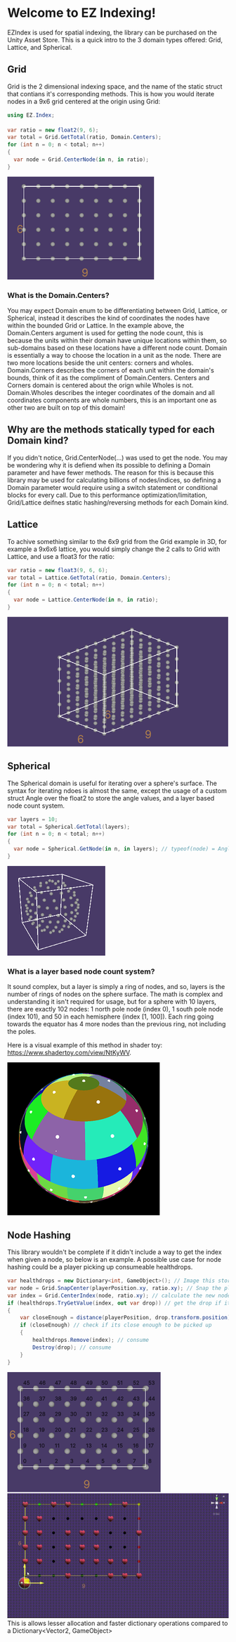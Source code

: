 <h1>Welcome to EZ Indexing!</h1>

EZIndex is used for spatial indexing, the library can be purchased on the Unity Asset Store. This is a quick intro to the 3 domain types offered: Grid, Lattice, and Spherical. 

<h2>Grid</h2>

Grid is the 2 dimensional indexing space, and the name of the static struct that contians it's corresponding methods.
This is how you would iterate nodes in a 9x6 grid centered at the origin using Grid:
```C#
using EZ.Index;

var ratio = new float2(9, 6);
var total = Grid.GetTotal(ratio, Domain.Centers);
for (int n = 0; n < total; n++)
{
  var node = Grid.CenterNode(in n, in ratio);
}
```
![9x6 grid of nodes](/Images/9x6grid.png)

<h3>What is the Domain.Centers?</h3>
You may expect Domain enum to be differentiating between Grid, Lattice, or Spherical, instead it describes the kind of coordinates the nodes have within the bounded Grid or Lattice. In the example above, the Domain.Centers argument is used for getting the node count, this is because the units within their domain have unique locations within them, so sub-domains based on these locations have a different node count. Domain is essentially a way to choose the location in a unit as the node. There are two more locations beside the unit centers: corners and wholes. Domain.Corners describes the corners of each unit within the domain's bounds, think of it as the compliment of Domain.Centers. Centers and Corners domain is centered about the orign while Wholes is not. Domain.Wholes describes the integer coordinates of the domain and all coordinates components are whole numbers, this is an important one as other two are built on top of this domain! 

<h2>Why are the methods statically typed for each Domain kind?</h2>
If you didn't notice, Grid.CenterNode(...)
was used to get the node. You may be wondering why it is defiend when its possible to defining a Domain parameter and have fewer methods. The reason for this is because this library may be used for calculating billions of nodes/indices, so defining a Domain parameter would require using a switch statement or conditional blocks for every call. Due to this performance optimization/limitation, Grid/Lattice deifnes static hashing/reversing methods for each Domain kind.

<h2>Lattice</h2>

To achive something similar to the 6x9 grid from the Grid example in 3D, for example a 9x6x6 lattice, you would simply change the 2 calls to Grid with Lattice, and use a float3 for the ratio:
```C#
var ratio = new float3(9, 6, 6);
var total = Lattice.GetTotal(ratio, Domain.Centers);
for (int n = 0; n < total; n++)
{
  var node = Lattice.CenterNode(in n, in ratio);
}
```
![9x6x6 node lattice](Images/9x6x6lattice.png)

<h2>Spherical</h2>

The Spherical domain is useful for iterating over a sphere's surface. The syntax for iterating ndoes is almost the same, except the usage of a custom struct Angle over the float2 to store the angle values, and a layer based node count system.

```C#
var layers = 10;
var total = Spherical.GetTotal(layers);
for (int n = 0; n < total; n++)
{
  var node = Spherical.GetNode(in n, in layers); // typeof(node) = Angle
}
```
![sphere with 13 node-layers](Images/13layers.png) <br/>

<h3>What is a layer based node count system?</h3>

It sound complex, but a layer is simply a ring of nodes, and so, layers is the number of rings of nodes on the sphere surface. The math is complex and understanding it isn't required for usage, but for a sphere with 10 layers, there are exactly 102 nodes: 1 north pole node (index 0), 1 south pole node (index 101), and 50 in each hemisphere (index [1, 100]). Each ring going towards the equator has 4 more nodes than the previous ring, not including the poles. <br/>

Here is a visual example of this method in shader toy: https://www.shadertoy.com/view/NtKyWV. <br/>

![10 layer based sphere](Images/10layers.png)

<h2>Node Hashing</h2>

This library wouldn't be complete if it didn't include a way to get the index when given a node, so below is an example.
A possible use case for node hashing could be a player picking up consumeable healthdrops.
```C#
var healthdrops = new Dictionary<int, GameObject>(); // Image this stores the mapping of node indices to healthdrop GOs
var node = Grid.SnapCenter(playerPosition.xy, ratio.xy); // Snap the player's position to the nearest node on the centered grid
var index = Grid.CenterIndex(node, ratio.xy); // calculate the new node's index
if (healthdrops.TryGetValue(index, out var drop)) // get the drop if it exists
{
    var closeEnough = distance(playerPosition, drop.transform.position) <= 1;
    if (closeEnough) // check if its close enough to be picked up
    {
        healthdrops.Remove(index); // consume
        Destroy(drop); // consume
    }
}
```
![9x6 indexed grid](Images/indexedgrid.png)
![hippo](Images/hearts.gif)
This is allows lesser allocation and faster dictionary operations compared to a Dictionary<Vector2, GameObject>
